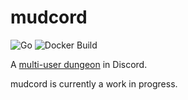 # mudcord

![Go](https://github.com/tteeoo/mudcord/workflows/Go/badge.svg)
![Docker Build](https://github.com/tteeoo/mudcord/workflows/Docker%20Image%20CI/badge.svg)

A [multi-user dungeon](https://en.wikipedia.org/wiki/MUD) in Discord.

mudcord is currently a work in progress.
